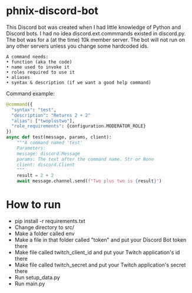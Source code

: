 # phnix-discord-bot

This Discord bot was created when I had little knowledge of Python and Discord bots. I had no idea discord.ext.commmands existed in discord.py. The bot was for a (at the time) 10k member server. The bot will not run on any other servers unless you change some hardcoded ids.

```
A command needs: 
• function (aka the code)
• name used to invoke it
• roles required to use it
• aliases
• syntax & description (if we want a good help command)
````
Command example:

```py
@command({
  "syntax": "test",
  "description": "Returns 2 + 2"
  "alias": ["twoplustwo"],
  "role_requirements": {configuration.MODERATOR_ROLE}
})
async def test(message, params, client):
    """A command named 'test'
    Parameters:
    message: discord.Message
    params: The text after the command name. Str or None
    client: discord.Client
    """
    result = 2 + 2
    await message.channel.send(f"Two plus two is {result}")
```
# How to run
- pip install -r requirements.txt
- Change directory to src/
- Make a folder called env
- Make a file in that folder called "token" and put your Discord Bot token there
- Make file called twitch_client_id and put your Twitch application's id there
- Make file called twitch_secret and put your Twitch application's secret there
- Run setup_data.py
- Run main.py
